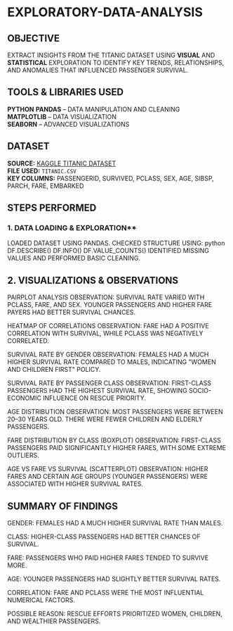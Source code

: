# EXPLORATORY-DATA-ANALYSIS 

##  OBJECTIVE
EXTRACT INSIGHTS FROM THE TITANIC DATASET USING **VISUAL** AND **STATISTICAL** EXPLORATION TO IDENTIFY KEY TRENDS, RELATIONSHIPS, AND ANOMALIES THAT INFLUENCED PASSENGER SURVIVAL.

##  TOOLS & LIBRARIES USED
 **PYTHON** 
 **PANDAS** – DATA MANIPULATION AND CLEANING  
 **MATPLOTLIB** – DATA VISUALIZATION  
 **SEABORN** – ADVANCED VISUALIZATIONS  

##  DATASET
 **SOURCE:** [KAGGLE TITANIC DATASET](HTTPS://WWW.KAGGLE.COM/C/TITANIC/DATA)  
 **FILE USED:** `TITANIC.CSV`  
 **KEY COLUMNS:** PASSENGERID, SURVIVED, PCLASS, SEX, AGE, SIBSP, PARCH, FARE, EMBARKED

##  STEPS PERFORMED
### 1. DATA LOADING & EXPLORATION**
 LOADED DATASET USING PANDAS.
 CHECKED STRUCTURE USING:
  python
  DF.DESCRIBE()
  DF.INFO()
  DF.VALUE_COUNTS()
  IDENTIFIED MISSING VALUES AND PERFORMED BASIC CLEANING.
  
 ## 2. VISUALIZATIONS & OBSERVATIONS
 PAIRPLOT ANALYSIS
 OBSERVATION: SURVIVAL RATE VARIED WITH PCLASS, FARE, AND SEX. YOUNGER PASSENGERS AND HIGHER FARE PAYERS HAD BETTER SURVIVAL CHANCES.
 
 HEATMAP OF CORRELATIONS
 OBSERVATION: FARE HAD A POSITIVE CORRELATION WITH SURVIVAL, WHILE PCLASS WAS NEGATIVELY CORRELATED.
 
 SURVIVAL RATE BY GENDER
 OBSERVATION: FEMALES HAD A MUCH HIGHER SURVIVAL RATE COMPARED TO MALES, INDICATING "WOMEN AND CHILDREN FIRST" POLICY.
 
 SURVIVAL RATE BY PASSENGER CLASS
 OBSERVATION: FIRST-CLASS PASSENGERS HAD THE HIGHEST SURVIVAL RATE, SHOWING SOCIO-ECONOMIC INFLUENCE ON RESCUE PRIORITY.
 
 AGE DISTRIBUTION
 OBSERVATION: MOST PASSENGERS WERE BETWEEN 20–30 YEARS OLD. THERE WERE FEWER CHILDREN AND ELDERLY PASSENGERS.
 
 FARE DISTRIBUTION BY CLASS (BOXPLOT)
 OBSERVATION: FIRST-CLASS PASSENGERS PAID SIGNIFICANTLY HIGHER FARES, WITH SOME EXTREME OUTLIERS.
 
 AGE VS FARE VS SURVIVAL (SCATTERPLOT)
 OBSERVATION: HIGHER FARES AND CERTAIN AGE GROUPS (YOUNGER PASSENGERS) WERE ASSOCIATED WITH HIGHER SURVIVAL RATES.

## SUMMARY OF FINDINGS
 
GENDER: FEMALES HAD A MUCH HIGHER SURVIVAL RATE THAN MALES.

CLASS: HIGHER-CLASS PASSENGERS HAD BETTER CHANCES OF SURVIVAL.

FARE: PASSENGERS WHO PAID HIGHER FARES TENDED TO SURVIVE MORE.

AGE: YOUNGER PASSENGERS HAD SLIGHTLY BETTER SURVIVAL RATES.

CORRELATION: FARE AND PCLASS WERE THE MOST INFLUENTIAL NUMERICAL FACTORS.

POSSIBLE REASON: RESCUE EFFORTS PRIORITIZED WOMEN, CHILDREN, AND WEALTHIER PASSENGERS.
